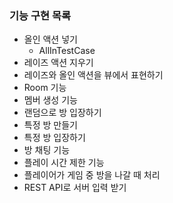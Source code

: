 ### 기능 구현 목록

- 올인 액션 넣기
  - AllInTestCase
- 레이즈 액션 지우기
- 레이즈와 올인 액션을 뷰에서 표현하기
- Room 기능
- 멤버 생성 기능
- 랜덤으로 방 입장하기
- 특정 방 만들기
- 특정 방 입장하기
- 방 채팅 기능
- 플레이 시간 제한 기능
- 플레이어가 게임 중 방을 나갈 때 처리
- REST API로 서버 입력 받기